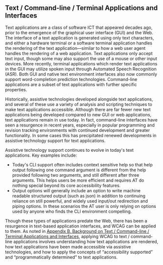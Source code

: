 Text / Command-line / Terminal Applications and Interfaces
----------------------------------------------------------

Text applications are a class of software ICT that appeared decades ago, prior to the emergence of the graphical user interface (GUI) and the Web. The interface of a text application is generated using only text characters, and either a hardware terminal or a software terminal application handles the rendering of the text application—similar to how a web user agent handles the rendering of a web application. Text applications only accept text input, though some may also support the use of a mouse or other input devices. More recently, terminal applications which render text applications in the GUI may utilize spoken input through Automated Speech Recognition (ASR). Both GUI and native text environment interfaces also now commonly support word-completion prediction technologies. Command-line applications are a subset of text applications with further specific properties.

Historically, assistive technologies developed alongside text applications, and several of these use a variety of analysis and scripting techniques to make text applications accessible. Although there are far fewer new text applications being developed compared to new GUI or web applications, text applications remain in use today. In fact, command-line interfaces have seen a resurgence in recent years, especially in popular programming and revision tracking environments with continued development and greater functionality. In some cases this has precipitated renewed developments in assistive technology support for text applications.

Assistive technology support continues to evolve in today's text applications. Key examples include:

* Today's CLI support often includes context sensitive help so that help output following one command argument is different from the help provided following two arguments, and still different after three arguments. This helps users be more efficient and requires AT do nothing special beyond its core accessibility features.
* Output options will generally include an option to write machine readable structured output (such as json) in addition to continuing reliance on still powerful, and widely used input/out redirection and piping options. In these scenarios the AT user is only relying on options used by anyone who finds the CLI environment compelling.
 
Though these types of applications predate the Web, there has been a resurgence in text-based application interfaces, and WCAG can be applied to them. As noted in [Appendix B. Background on Text / Command-line / Terminal Applications and Interfaces](#background-on-text-command-line-terminal-applications-and-interfaces), applying WCAG to text / command-line applications involves understanding how text applications are rendered, how text applications have been made accessible via assistive technologies, and how to apply the concepts of “accessibility supported” and “programmatically determined” to text applications.
